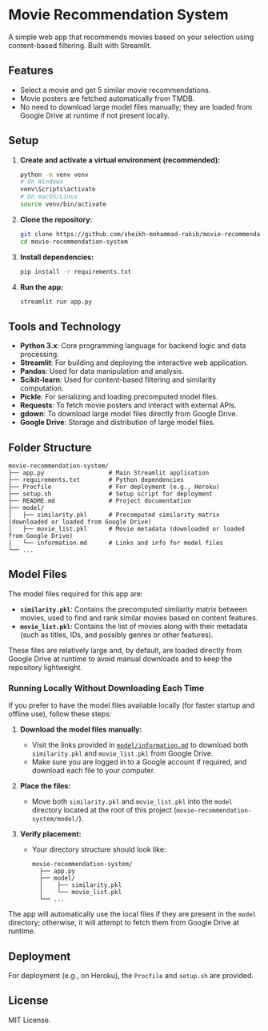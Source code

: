 # Movie Recommendation System

A simple web app that recommends movies based on your selection using content-based filtering. Built with Streamlit.

## Features

- Select a movie and get 5 similar movie recommendations.
- Movie posters are fetched automatically from TMDB.
- No need to download large model files manually; they are loaded from Google Drive at runtime if not present locally.

## Setup

1. **Create and activate a virtual environment (recommended):**
   ```bash
   python -m venv venv
   # On Windows
   venv\Scripts\activate
   # On macOS/Linux
   source venv/bin/activate
   ```

2. **Clone the repository:**
   ```bash
   git clone https://github.com/sheikh-mohammad-rakib/movie-recommendation-system.git
   cd movie-recommendation-system
   ```

3. **Install dependencies:**
   ```bash
   pip install -r requirements.txt
   ```

4. **Run the app:**
   ```bash
   streamlit run app.py
   ```

## Tools and Technology

- **Python 3.x**: Core programming language for backend logic and data processing.
- **Streamlit**: For building and deploying the interactive web application.
- **Pandas**: Used for data manipulation and analysis.
- **Scikit-learn**: Used for content-based filtering and similarity computation.
- **Pickle**: For serializing and loading precomputed model files.
- **Requests**: To fetch movie posters and interact with external APIs.
- **gdown**: To download large model files directly from Google Drive.
- **Google Drive**: Storage and distribution of large model files.

## Folder Structure

```
movie-recommendation-system/
├── app.py                  # Main Streamlit application
├── requirements.txt        # Python dependencies
├── Procfile                # For deployment (e.g., Heroku)
├── setup.sh                # Setup script for deployment
├── README.md               # Project documentation
├── model/
│   ├── similarity.pkl      # Precomputed similarity matrix (downloaded or loaded from Google Drive)
│   ├── movie_list.pkl      # Movie metadata (downloaded or loaded from Google Drive)
│   └── information.md      # Links and info for model files
└── ...
```

## Model Files

The model files required for this app are:

- **`similarity.pkl`**: Contains the precomputed similarity matrix between movies, used to find and rank similar movies based on content features.
- **`movie_list.pkl`**: Contains the list of movies along with their metadata (such as titles, IDs, and possibly genres or other features).

These files are relatively large and, by default, are loaded directly from Google Drive at runtime to avoid manual downloads and to keep the repository lightweight.

### Running Locally Without Downloading Each Time

If you prefer to have the model files available locally (for faster startup and offline use), follow these steps:

1. **Download the model files manually:**
   - Visit the links provided in [`model/information.md`](model/information.md) to download both `similarity.pkl` and `movie_list.pkl` from Google Drive.
   - Make sure you are logged in to a Google account if required, and download each file to your computer.

2. **Place the files:**
   - Move both `similarity.pkl` and `movie_list.pkl` into the `model` directory located at the root of this project (`movie-recommendation-system/model/`).

3. **Verify placement:**
   - Your directory structure should look like:
     ```
     movie-recommendation-system/
       ├── app.py
       ├── model/
       │    ├── similarity.pkl
       │    └── movie_list.pkl
       └── ...
     ```

The app will automatically use the local files if they are present in the `model` directory; otherwise, it will attempt to fetch them from Google Drive at runtime.

## Deployment

For deployment (e.g., on Heroku), the `Procfile` and `setup.sh` are provided.

## License

MIT License.